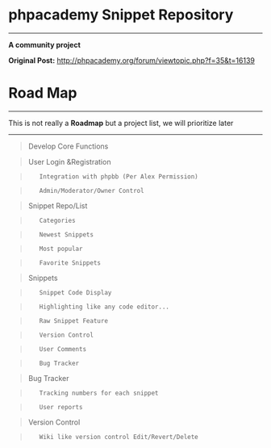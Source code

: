 phpacademy Snippet Repository
=================================
----------------------------------------------------------------
**A community project**

**Original Post:** http://phpacademy.org/forum/viewtopic.php?f=35&t=16139

Road Map
=================================
----------------------------------------------------------------

This is not really a **Roadmap** but a project list, we will prioritize later

----------------------------------------------------------------
> Develop Core Functions

>  	 User Login &Registration

>		 Integration with phpbb (Per Alex Permission)

>		 Admin/Moderator/Owner Control

>	 Snippet Repo/List

>		 Categories

>		 Newest Snippets

>		 Most popular

>		 Favorite Snippets

>	 Snippets

>		 Snippet Code Display

>		 Highlighting like any code editor...

>		 Raw Snippet Feature

>		 Version Control

>		 User Comments

>		 Bug Tracker

>	 Bug Tracker

>		 Tracking numbers for each snippet

>		 User reports

>	 Version Control

>		 Wiki like version control Edit/Revert/Delete
